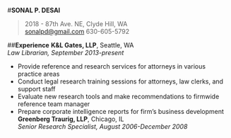 #**SONAL P. DESAI**
> 2018 - 87th Ave. NE, Clyde Hill, WA  
sonalpd@gmail.com 630-605-5792

##**Experience**
**K&L Gates, LLP**, Seattle, WA  
*Law Librarian, September 2013-present*  
 * Provide reference and research services for attorneys in various practice areas  
 * Conduct legal research training sessions for attorneys, law clerks, and support staff  
 * Evaluate new research tools and make recommendations to firmwide reference team manager  
 * Prepare corporate intelligence reports for firm’s business development  
**Greenberg Traurig, LLP**, Chicago, IL  
*Senior Research Specialist, August 2006-December 2008*  
